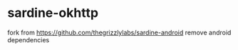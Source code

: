# sardine-okhttp
fork from https://github.com/thegrizzlylabs/sardine-android
remove android dependencies
